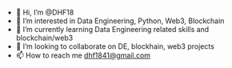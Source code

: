 - 👋 Hi, I’m @DHF18
- 👀 I’m interested in Data Engineering, Python, Web3, Blockchain
- 🌱 I’m currently learning Data Engineering related skills and blockchain/web3
- 💞️ I’m looking to collaborate on DE, blockhain, web3 projects
- 📫 How to reach me dhf1841@gmail.com

<!---
DHF18/DHF18 is a ✨ special ✨ repository because its `README.md` (this file) appears on your GitHub profile.
You can click the Preview link to take a look at your changes.
--->
